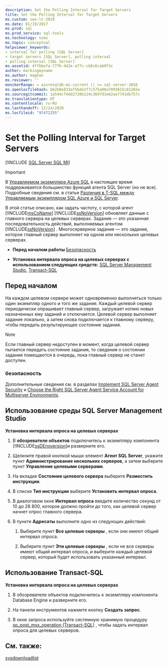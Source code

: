 ```yaml
---
description: Set the Polling Interval for Target Servers
title: Set the Polling Interval for Target Servers
ms.custom: seo-lt-2019
ms.date: 01/19/2017
ms.prod: sql
ms.prod_service: sql-tools
ms.technology: ssms
ms.topic: conceptual
helpviewer_keywords:
- interval for polling [SQL Server]
- target servers [SQL Server], polling interval
- polling interval [SQL Server]
ms.assetid: 4ffbbefa-77fb-442e-a77c-cb8c6cab9f3c
author: markingmyname
ms.author: maghan
ms.reviewer: ''
monikerRange: = azuresqldb-mi-current || >= sql-server-2016
ms.openlocfilehash: b62b0e833af56de2f7c575a08a7093615c81265e
ms.sourcegitcommit: 1a544cf4dd2720b124c3697d1e62ae7741db757c
ms.translationtype: HT
ms.contentlocale: ru-RU
ms.lasthandoff: 12/14/2020
ms.locfileid: "97472255"
---
```

# <a name="set-the-polling-interval-for-target-servers"></a>Set the Polling Interval for Target Servers
[!INCLUDE [SQL Server SQL MI](../../includes/applies-to-version/sql-asdbmi.md)]

> [!IMPORTANT]  
> В [Управляемом экземпляре Azure SQL](/azure/sql-database/sql-database-managed-instance) в настоящее время поддерживается большинство функций агента SQL Server (но не все). Подробные сведения см. в статье [Различия в T-SQL между Управляемым экземпляром SQL Azure и SQL Server](/azure/sql-database/sql-database-managed-instance-transact-sql-information#sql-server-agent).

В этой статье описано, как задать частоту, с которой агент [!INCLUDE[msCoName](../../includes/msconame_md.md)] [!INCLUDE[ssNoVersion](../../includes/ssnoversion-md.md)] обновляет данные с главного сервера на целевых серверах. Задание — это указанная последовательность действий, выполняемых агентом [!INCLUDE[ssNoVersion](../../includes/ssnoversion-md.md)] . Многосерверное задание — это задание, которое главный сервер выполняет на одном или нескольких целевых серверах.  
  
-   **Перед началом работы**  [Безопасность](#Security)  
  
-   **Установка интервала опроса на целевых серверах с использованием следующих средств:** [SQL Server Management Studio](#SSMS), [Transact-SQL](#TSQL)  
  
## <a name="before-you-begin"></a><a name="BeforeYouBegin"></a>Перед началом  
На каждом целевом сервере может одновременно выполняться только один экземпляр одного и того же задания. Каждый целевой сервер периодически опрашивает главный сервер, загружает копию новых назначенных ему заданий и отключается. Целевой сервер выполняет задание локально, а затем снова подключается к главному серверу, чтобы передать результирующее состояние задания.  
  
> [!NOTE]  
> Если главный сервер недоступен в момент, когда целевой сервер пытается передать состояние задания, то сведения о состоянии задания помещаются в очередь, пока главный сервер не станет доступен.  
  
### <a name="security"></a><a name="Security"></a>безопасность  
Дополнительные сведения см. в разделах [Implement SQL Server Agent Security](../../ssms/agent/implement-sql-server-agent-security.md) и [Choose the Right SQL Server Agent Service Account for Multiserver Environments](../../ssms/agent/choose-the-right-sql-server-agent-service-account-for-multiserver-environments.md).  
  
## <a name="using-sql-server-management-studio"></a><a name="SSMS"></a>Использование среды SQL Server Management Studio  
**Установка интервала опроса на целевых серверах**  
  
1.  В **обозревателе объектов** подключитесь к экземпляру компонента [!INCLUDE[ssDEnoversion](../../includes/ssdenoversion_md.md)]и разверните его.  
  
2.  Щелкните правой кнопкой мыши элемент **Агент SQL Server**, укажите пункт **Администрирование нескольких серверов**, а затем выберите пункт **Управление целевыми серверами**.  
  
3.  На вкладке **Состояние целевого сервера** выберите **Разместить инструкции**.  
  
4.  В списке **Тип инструкции** выберите **Установить интервал опроса**.  
  
5.  В диалоговом окне **Интервал опроса** введите количество секунд от 10 до 28 800, которое должно пройти до того, как целевой сервер начнет опрос главного сервера.  
  
6.  В пункте **Адресаты** выполните одно из следующих действий:  
  
    1.  Выберите пункт **Все целевые серверы** , если они имеют общий интервал опроса.  
  
    2.  Выберите пункт **Эти целевые серверы** , если не все серверы имеют общий интервал опроса, и выберите каждый целевой сервер, который будет использовать указанный интервал.  
  
## <a name="using-transact-sql"></a><a name="TSQL"></a>Использование Transact-SQL  
**Установка интервала опроса на целевых серверах**  
  
1.  В обозревателе объектов подключитесь к экземпляру компонента Database Engine и разверните его.  
  
2.  На панели инструментов нажмите кнопку **Создать запрос**.  
  
3.  В окне запроса используйте системную хранимую процедуру [sp_post_msx_operation (Transact-SQL)](../../relational-databases/system-stored-procedures/sp-post-msx-operation-transact-sql.md) , чтобы задать интервал опроса для целевых серверов.  
  
## <a name="see-also"></a>См. также:  
[sysdownloadlist](../../relational-databases/system-tables/dbo-sysdownloadlist-transact-sql.md)  
